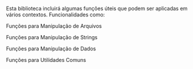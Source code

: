 Esta biblioteca incluirá algumas funções úteis que podem ser aplicadas em vários contextos. Funcionalidades como:

Funções para Manipulação de Arquivos

Funções para Manipulação de Strings

Funções para Manipulação de Dados

Funções para Utilidades Comuns
